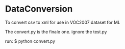 # DataConversion
To convert csv to xml for use in VOC2007 dataset for ML 

The convert.py is the finale one. ignore the test.py

run: 
$ python convert.py
